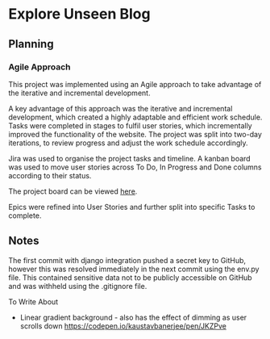 # Explore Unseen Blog

## Planning

### Agile Approach
This project was implemented using an Agile approach to take advantage of the iterative and incremental development.

A key advantage of this approach was the iterative and incremental development, which created a highly adaptable and efficient work schedule. Tasks were completed in stages to fulfil user stories, which incrementally improved the functionality of the website. The project was split into two-day iterations, to review progress and adjust the work schedule accordingly.

Jira was used to organise the project tasks and timeline. A kanban board was used to move user stories across To Do, In Progress and Done columns according to their status.

The project board can be viewed [here](https://bens6477.atlassian.net/jira/software/projects/EUB/boards/1).

Epics were refined into User Stories and further split into specific Tasks to complete.


## Notes
The first commit with django integration pushed a secret key to GitHub, however this was resolved immediately in the next commit using the env.py file. This contained sensitive data not to be publicly accessible on GitHub and was withheld using the .gitignore file.


To Write About
* Linear gradient background - also has the effect of dimming as user scrolls down
https://codepen.io/kaustavbanerjee/pen/JKZPve